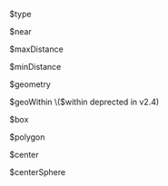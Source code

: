 $type

$near

$maxDistance

$minDistance

$geometry

$geoWithin \($within deprected in  v2.4\)

$box

$polygon

$center

$centerSphere

